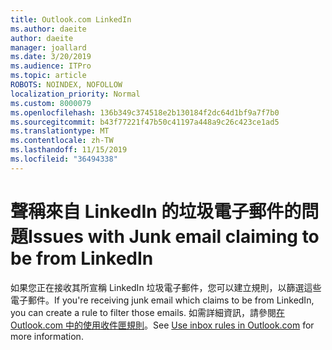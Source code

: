 ```yaml
---
title: Outlook.com LinkedIn
ms.author: daeite
author: daeite
manager: joallard
ms.date: 3/20/2019
ms.audience: ITPro
ms.topic: article
ROBOTS: NOINDEX, NOFOLLOW
localization_priority: Normal
ms.custom: 8000079
ms.openlocfilehash: 136b349c374518e2b130184f2dc64d1bf9a7f7b0
ms.sourcegitcommit: b43f77221f47b50c41197a448a9c26c423ce1ad5
ms.translationtype: MT
ms.contentlocale: zh-TW
ms.lasthandoff: 11/15/2019
ms.locfileid: "36494338"
---
```

# <a name="issues-with-junk-email-claiming-to-be-from-linkedin"></a><span data-ttu-id="69e6e-102">聲稱來自 LinkedIn 的垃圾電子郵件的問題</span><span class="sxs-lookup"><span data-stu-id="69e6e-102">Issues with Junk email claiming to be from LinkedIn</span></span>

<span data-ttu-id="69e6e-103">如果您正在接收其所宣稱 LinkedIn 垃圾電子郵件，您可以建立規則，以篩選這些電子郵件。</span><span class="sxs-lookup"><span data-stu-id="69e6e-103">If you're receiving junk email which claims to be from LinkedIn, you can create a rule to filter those emails.</span></span>
<span data-ttu-id="69e6e-104">如需詳細資訊，請參閱[在 Outlook.com 中的使用收件匣規則](https://aka.ms/OutlookComInboxRules)。</span><span class="sxs-lookup"><span data-stu-id="69e6e-104">See [Use inbox rules in Outlook.com](https://aka.ms/OutlookComInboxRules) for more information.</span></span>


